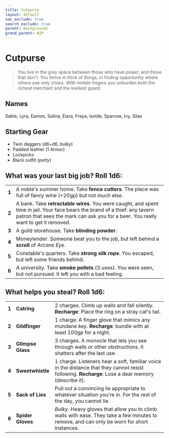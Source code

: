 ```yaml
---
title: Cutpurse
layout: default
nav_exclude: true
search_exclude: true
parent: Backgrounds
grand_parent: WIP
---
```


# Cutpurse

> You live in the grey space between those who have power, and those that don't. You thrive in thick of things, in finding opportunity where others see only chaos. With nimble fingers you unburden both the richest merchant and the lowliest guard. 

## Names

Sable, Lyra, Eamon, Salina, Elara, Freya, Isolde, Sparrow, Ivy, Silas

## Starting Gear
 
- Twin daggers (d6+d6, _bulky_)
- Padded leather (1 Armor)
- Lockpicks
- Black outfit (_petty_)

## What was your last big job? Roll 1d6:

|       |                                                                                                                |
| ----- | -------------------------------------------------------------------------------------------------------------- |
| **1** | A noble's summer home. Take **fence cutters**. The place was full of fancy wine (+20gp) but not much else.  |
| **2** | A bank. Take **retractable wires**. You were caught, and spent time in jail. Your face bears the brand of a thief: any tavern patron that sees the mark can ask you for a beer. You really want to get it removed.                                |
| **3** | A guild storehouse. Take **blinding powder**.                                                                  |
| **4** | Moneylender. Someone beat you to the job, but left behind a **scroll** of _Arcane Eye_.                        |
| **5** | Constable's quarters. Take **strong silk rope**. You escaped, but left some friends behind.                    |
| **6** | A university. Take **smoke pellets** (3 uses). You were seen, but not pursued. It left you with a bad feeling. |

## What helps you steal? Roll 1d6:

|       |                   |                                                                                                                                                    |
| ----- | ----------------- | -------------------------------------------------------------------------------------------------------------------------------------------------- |
| **1** | **Catring**       | 2 charges. Climb up walls and fall silently. **Recharge**: Place the ring on a stray cat's tail.                                                   |
| **2** | **Gildfinger**    | 1 charge. A finger glove that mimics any mundane key. **Recharge**: bundle with at least 100gp for a night.                                        |
| **3** | **Glimpse Glass** | 3 charges. A monocle that lets you see through walls or other obstructions. It shatters after the last use.                                        |
| **4** | **Sweetwhistle**  | 1 charge. Listeners hear a soft, familiar voice in the distance that they cannot resist following. **Recharge**: Lose a dear memory (describe it). |
| **5** | **Sack of Lies**  | Pull out a convincing lie appropriate to whatever situation you're in. For the rest of the day, you cannot lie.                                    |
| **6** | **Spider Gloves** | _Bulky_. Heavy gloves that allow you to climb walls with ease. They take a few minutes to remove, and can only be worn for short instances.        |
